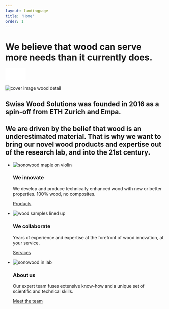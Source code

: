 ```yaml
---
layout: landingpage
title: 'Home'
order: 1
---
```


<div class="full-width-kenburns">
<div class="wrap-bg-image">

# We believe that wood can serve more needs than it currently does.

![](/assets/images/arrow-d-white.svg)

</div>
<img src="/assets/images/home_cover.jpg"
  srcset="/assets/images/home_cover_2x.jpg" alt="cover image wood detail">
</div>

<div class="full-width-grey">
<div class="wrap -center">

## Swiss Wood Solutions was founded in 2016 as a spin-off from ETH Zurich and Empa.

## We are driven by the belief that wood is an underestimated material. That is why we want to bring our novel wood products and expertise out of the research lab, and into the 21st century.

</div>
</div>

<div class="full-width">
<div class="wrap">

- <img src="/assets/images/home_materials.jpg"
    srcset="/assets/images/home_materials_2x.jpg" alt="sonowood maple on violin">

  ### We innovate

  We develop and produce technically enhanced wood with new or better properties. 100% wood, no composites.

  <a class="btn" href="/Products">Products</a>

- <img src="/assets/images/home_services.jpg"
    srcset="/assets/images/home_services_2x.jpg" alt="wood samples lined up">

  ### We collaborate

  Years of experience and expertise at the forefront of wood innovation, at your service.

  <a class="btn" href="/Services">Services</a>

- <img src="/assets/images/home_about_02.jpg"
    srcset="/assets/images/home_about_02_2x.jpg" alt="sonowood in lab">

  ### About us

  Our expert team fuses extensive know-how and a unique set of scientific and technical skills.

  <a class="btn" href="/News">Meet the team</a>
</div>
</div>
